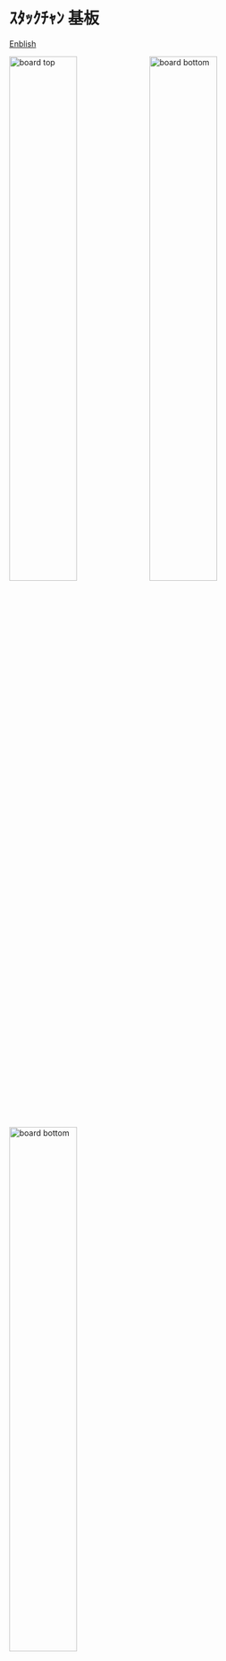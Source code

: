 # ｽﾀｯｸﾁｬﾝ 基板

[Enblish](./README.md)

<img box-sizing="border-box" margin="0px" display="inline-block" alt="board top" width="49%" src="./docs/images/m5-pantilt-top.png"/>
<img box-sizing="border-box" margin="0px" display="inline-block" alt="board bottom" width="49%" src="./docs/images/m5-pantilt-bottom.png"/>
<img box-sizing="border-box" margin="0px" display="inline-block" alt="board bottom" width="49%" src="./docs/images/m5-pantilt-sch.png"/>

## 機能

* 2つのサーボを駆動
  * PWM * 2chまたは
  * TTL * 2ch
* M5Unitのポートを搭載
  * PortB
  * PortC (PWMサーボ使用時のみ有効)
* 電池 (M5Stackからの充電に対応)
* (オプション) 電源スイッチ

## パーツリスト

__(注意)このリストは[PWM](#PWM-Servo)と[シリアル](#Serial(TTL)-Servo)のオプション両方を含んでいます。普通はどちらか一方のみ必要です。[組み立てインストラクション](#Assembly)を確認してください。

|リファレンス| 数量 | 値| フットプリント| URL|
|:--:|:--|:--|:--|:--|
| C1 C2 C3 C4 | 4	| "100u" | "Capacitor_SMD:C_1206_3216Metric_Pad1.42x1.75mm_HandSolder" | "https://akizukidenshi.com/catalog/g/gP-15633/" |
| J1 |1|"Conn_02x15_Odd_Even"|"Connector_PinHeader_2.54mm:PinHeader_2x15_P2.54mm_Vertical_SMD"|"https://www.switch-science.com/catalog/3654/"|
| J2 J3 |2|"Conn_02x03_Odd_Even"|"Connector_PinHeader_2.54mm:PinHeader_2x03_P2.54mm_Vertical"||
| J5 |1|"BAT"|"Connector_JST:JST_PH_B2B-PH-K_1x02_P2.00mm_Vertical"|"https://akizukidenshi.com/catalog/g/gC-12802/"|
| J4 J6 |2|"Conn_01x04"|"Connector_JST:JST_PH_S4B-PH-K_1x04_P2.00mm_Horizontal"||
| J7 |1|"5V_POWER"|"Connector_JST:JST_XH_B2B-XH-A_1x02_P2.50mm_Vertical" |"https://akizukidenshi.com/catalog/g/gC-12802/" |
| JP1 JP2 JP3 JP4 JP5 JP6 JP7 JP8 JP9 JP10|10|Jumper_2_Open|Jumper:SolderJumper-2_P1.3mm_Open_Pad1.0x1.5mm||
| R1 R3 R4 R5 |4|"1k"|"Resistor_SMD:R_0603_1608Metric_Pad1.05x0.95mm_HandSolder"||
|R2 |1|100|"Resistor_SMD:R_0603_1608Metric_Pad1.05x0.95mm_HandSolder"|"https://www.sengoku.co.jp/mod/sgk_cart/detail.php?code=EEHD-57FV"|
| Q1 |1|"IRLML6402"|Package_TO_SOT_SMD:SOT-23| "https://akizukidenshi.com/catalog/g/gI-02553/" |
|SW1 |1|"SW_SPDT"|"Button_Switch_THT:SW_CuK_OS102011MA1QN1_SPDT_Angled"|"https://www.digikey.jp/ja/products/detail/c-k/OS102011MA1QN1/1981430"|
| U1 |1|"NL27WZ125"|"NL27WZ125USG"|"https://www.digikey.jp/number/ja/on-semiconductor/488/NL27WZ125/291486"|

### PWMとシリアルサーボのどちらが良いか
#### PWMサーボ (SG90)
**Pros**: 低コスト
* 低コスト (~500円)で入手性が高いです。
* PortC (シリアル通信) が利用可能です。

**Cons**: 制御が難しい & 若干の安全性リスク有り
* サーボの角度をスムーズに変化させることが難しいです。
* 突入電流が大きく、まれにM5Stackの電源が落ちることがあります。例えば、ｽﾀｯｸﾁｬﾝの物理的な拘束を超えた角度司令を与えたときなどは、SG90が発熱したり発煙したりする場合があります。

#### シリアルサーボ (RS304MD)
**Pros**: 高機能
* 角速度制限などの複雑な制御が可能です。また、現在の角度情報を読み取れるので、ｽﾀｯｸﾁｬﾝの顔の向きに合わせて動作を変えるなど、高度な機能を実現できます。

**Cons**: 高コスト & サイズが大きい
* 高コスト (~3000円)
* PortCが利用できません。
* RS304MDはSG90より一回り大きいので、サーボが本体から少し飛び出た格好になります。

## 組み立て

### PWMサーボ

この設定ではPWMサーボを駆動できます。
下記でテスト済みです。

* [SG-90](https://www.towerpro.com.tw/product/sg90-7/)

#### パーツ

* チップ抵抗 表面実装 0603(1608Metric)
  * 1kΩ * 2pc
* チップコンデンサ 表面実装 100uF 1206(3216Metric) (定格電圧10V以上) * 2pc
* ピンヘッダ 2.54mm 1x3pin
  * 1行3列 * 2pc
* [ピンヘッダ 2.54mm 2x15pin](https://www.switch-science.com/catalog/3654/)
* **オプション: Groveポートコネクタ**
  * PH 4ピン コネクタ * 2pc
* **オプション: 電源スイッチ**
  * スライドスイッチ [OS102011MA1QN1](https://www.digikey.jp/ja/products/detail/c-k/OS102011MA1QN1/1981430)
  * チップ抵抗 表面実装 0603(1608Metric) 1kΩ * 1pc
  * Pch MOSFET [IRLML6402](https://akizukidenshi.com/catalog/g/gI-02553/)

#### はんだ付け

1. JP1とJP2をはんだブリッジします<br><img width="500px" src="./docs/images/pwm_jumper.jpg" />
1. Core1の場合JP5, JP7を、Core2の場合JP6, JP8をはんだブリッジします。
1. 1kΩの抵抗をR3とR4にはんだ付けします。
1. コンデンサをC1, C2, C3, C4にはんだ付けします。サーボそれぞれにつき、並列に付けた最大2つのコンデンサの容量合計が100uF程度かそれ以上になるのが望ましいです。（ドキュメントでは100uFのコンデンサを1つずつ付けています）
1. ピンヘッダJ2, J3とPH2ピン コネクタJ5をはんだ付けします。<br><img width="500px" src="./docs/images/pwm_parts.jpg" />
1. (オプション) PH4ピン コネクタをPortBとPortCにはんだ付けします。<br><img width="500px" src="./docs/images/pwm_ports.jpg" />
1. (オプション) 電源スイッチを使う場合、MOSFETをQ1に、1kΩの抵抗をR5に、スライドスイッチをSW1にはんだ付けします。<br><img width="500px" src="./docs/images/pwm_switch.jpg" />
  1. 電源スイッチを使わない場合、MOSFETのソース、ドレインを短絡します
1. 2x15ピンヘッダをはんだ付けします。<br><img width="500px" src="./docs/images/pwm_2x15.jpg" />
1. (オプション) サーボを動かす際にｽﾀｯｸﾁｬﾝの電源が切れる場合、ダイオードをD1にはんだ付けします。

### シリアル(TTL) サーボ

この設定ではシリアルサーボを駆動できます。
下記でテスト済みです。

* 双葉電子工業 [RS304MD](http://futaba.co.jp/robot/command_type_servos/rs304md)

#### Parts

* チップ抵抗 表面実装 0603(1608Metric)
  * 1kΩ * 1pc
  * 100Ω * 1pc
* チップコンデンサ 表面実装 100uF 1206(3216Metric) (定格電圧10V以上) * 2pc
* 3ステートバッファIC[NL27WZ125](https://www.digikey.jp/number/ja/on-semiconductor/488/NL27WZ125/291486) * 1pc
  * **または** [TC7WH241FK](https://akizukidenshi.com/catalog/g/gI-10884/) * 1pc
* ピンヘッダ 2.54mm 1x3pin
  * 1行3列 * 2pc または
  * 2行2列 * 2pc （サーボのコネクタ形状に合わせて選択）
* [ピンヘッダ 2.54mm 2x15pin](https://www.switch-science.com/catalog/3654/)
* JST PH2ピン コネクタ * 1pc
* **オプション: Groveポートコネクタ**
  * PH 4ピン コネクタ * 2pc
* **オプション: 電源スイッチ**
  * スライドスイッチ [OS102011MA1QN1](https://www.digikey.jp/ja/products/detail/c-k/OS102011MA1QN1/1981430)
  * チップ抵抗 表面実装 0603(1608Metric) 1kΩ * 1pc
  * Pch MOSFET [IRLML6402](https://akizukidenshi.com/catalog/g/gI-02553/)

#### Soldering

1. JP3, JP4をはんだブリッジします。<br><img width="500px" src="./docs/images/serial_jumper.jpg" />
1. 1kΩの抵抗をR1に、100Ωの抵抗をR2にはんだ付けします。
1. ICをはんだ付けします。チップ状の小さな穴がシルクの左上にくるのが正しい向きです。<br><img width="500px" src="./docs/images/serial_ic.jpg" />
1. JP9 **または** JP10をはんだブリッジします。
  - NL27WZ125を使う場合はJP9
  - TC7WH241FKを使う場合はJP10
1. コンデンサをC1, C2, C3, C4にはんだ付けします。サーボそれぞれにつき、並列に付けた2つのコンデンサの容量合計が100uF程度かそれ以上になるのが望ましいです。（ドキュメントでは100uFのコンデンサを2つ並列に接続します）
1. ピンヘッダとPH2ピン コネクタをはんだ付けします。<br><img width="500px" src="./docs/images/serial_header.jpg" />
1. (オプション) PH4ピン コネクタをPortBにはんだ付けします。<br><img width="500px" src="./docs/images/serial_ports.jpg" />
1. (オプション) 電源スイッチを使う場合、MOSFETをQ1に、1kΩの抵抗をR5に、スライドスイッチをSW1にはんだ付けします。<br><img width="500px" src="./docs/images/serial_switch.jpg" />
  1. 電源スイッチを使わない場合、MOSFETのソース、ドレインを短絡します
1. 2x15ピンヘッダをはんだ付けします。<br><img width="500px" src="./docs/images/serial_2x15.jpg" />
